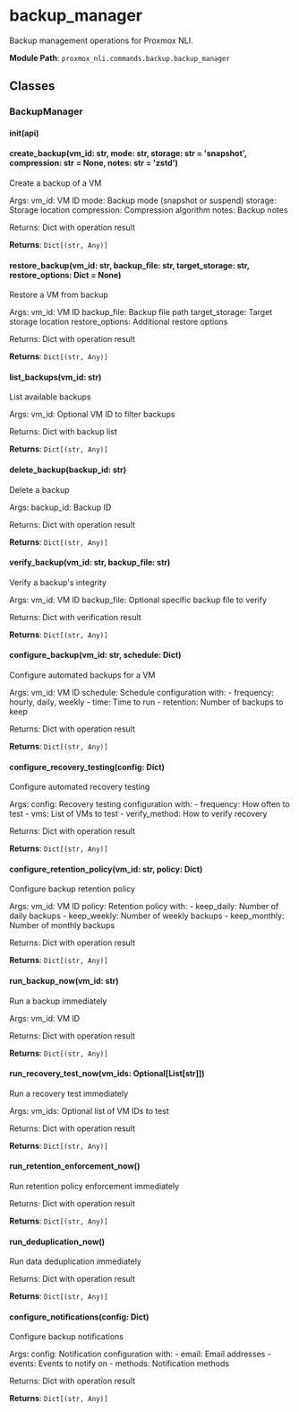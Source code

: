 # backup_manager

Backup management operations for Proxmox NLI.

**Module Path**: `proxmox_nli.commands.backup.backup_manager`

## Classes

### BackupManager

#### __init__(api)

#### create_backup(vm_id: str, mode: str, storage: str = 'snapshot', compression: str = None, notes: str = 'zstd')

Create a backup of a VM

Args:
    vm_id: VM ID
    mode: Backup mode (snapshot or suspend)
    storage: Storage location
    compression: Compression algorithm
    notes: Backup notes

Returns:
    Dict with operation result

**Returns**: `Dict[(str, Any)]`

#### restore_backup(vm_id: str, backup_file: str, target_storage: str, restore_options: Dict = None)

Restore a VM from backup

Args:
    vm_id: VM ID
    backup_file: Backup file path
    target_storage: Target storage location
    restore_options: Additional restore options

Returns:
    Dict with operation result

**Returns**: `Dict[(str, Any)]`

#### list_backups(vm_id: str)

List available backups

Args:
    vm_id: Optional VM ID to filter backups

Returns:
    Dict with backup list

**Returns**: `Dict[(str, Any)]`

#### delete_backup(backup_id: str)

Delete a backup

Args:
    backup_id: Backup ID

Returns:
    Dict with operation result

**Returns**: `Dict[(str, Any)]`

#### verify_backup(vm_id: str, backup_file: str)

Verify a backup's integrity

Args:
    vm_id: VM ID
    backup_file: Optional specific backup file to verify

Returns:
    Dict with verification result

**Returns**: `Dict[(str, Any)]`

#### configure_backup(vm_id: str, schedule: Dict)

Configure automated backups for a VM

Args:
    vm_id: VM ID
    schedule: Schedule configuration with:
        - frequency: hourly, daily, weekly
        - time: Time to run
        - retention: Number of backups to keep

Returns:
    Dict with operation result

**Returns**: `Dict[(str, Any)]`

#### configure_recovery_testing(config: Dict)

Configure automated recovery testing

Args:
    config: Recovery testing configuration with:
        - frequency: How often to test
        - vms: List of VMs to test
        - verify_method: How to verify recovery

Returns:
    Dict with operation result

**Returns**: `Dict[(str, Any)]`

#### configure_retention_policy(vm_id: str, policy: Dict)

Configure backup retention policy

Args:
    vm_id: VM ID
    policy: Retention policy with:
        - keep_daily: Number of daily backups
        - keep_weekly: Number of weekly backups
        - keep_monthly: Number of monthly backups

Returns:
    Dict with operation result

**Returns**: `Dict[(str, Any)]`

#### run_backup_now(vm_id: str)

Run a backup immediately

Args:
    vm_id: VM ID

Returns:
    Dict with operation result

**Returns**: `Dict[(str, Any)]`

#### run_recovery_test_now(vm_ids: Optional[List[str]])

Run a recovery test immediately

Args:
    vm_ids: Optional list of VM IDs to test

Returns:
    Dict with operation result

**Returns**: `Dict[(str, Any)]`

#### run_retention_enforcement_now()

Run retention policy enforcement immediately

Returns:
    Dict with operation result

**Returns**: `Dict[(str, Any)]`

#### run_deduplication_now()

Run data deduplication immediately

Returns:
    Dict with operation result

**Returns**: `Dict[(str, Any)]`

#### configure_notifications(config: Dict)

Configure backup notifications

Args:
    config: Notification configuration with:
        - email: Email addresses
        - events: Events to notify on
        - methods: Notification methods

Returns:
    Dict with operation result

**Returns**: `Dict[(str, Any)]`

